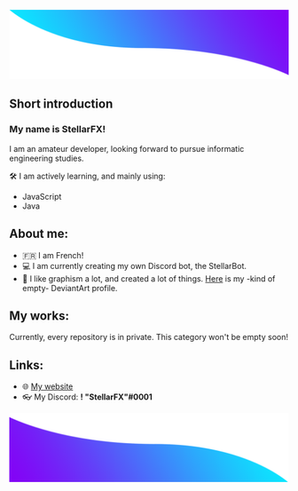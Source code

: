 ![top](./images/top1.png)

## Short introduction

### My name is StellarFX! 

I am an amateur developer, looking forward to pursue informatic engineering studies.

🛠 I am actively learning, and mainly using: 

- JavaScript
- Java

## About me:

- :fr: I am French!
- 💻 I am currently creating my own Discord bot, the StellarBot.
- 🎨 I like graphism a lot, and created a lot of things. [Here](https://www.deviantart.com/stellarfxytb) is my -kind of empty- DeviantArt profile.

## My works:

Currently, every repository is in private. This category won't be empty soon!

## Links:

- 🌐 [My website](http://stellar-fx.ml)
- 👓 My Discord: **! "StellarFX"#0001**

![bot](./images/bot1.png)
